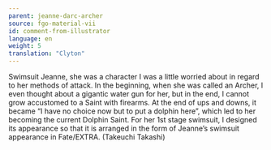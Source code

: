 ```yaml
---
parent: jeanne-darc-archer
source: fgo-material-vii
id: comment-from-illustrator
language: en
weight: 5
translation: "Clyton"
---
```


Swimsuit Jeanne, she was a character I was a little worried about in regard to her methods of attack. In the beginning, when she was called an Archer, I even thought about a gigantic water gun for her, but in the end, I cannot grow accustomed to a Saint with firearms. At the end of ups and downs, it became “I have no choice now but to put a dolphin here”, which led to her becoming the current Dolphin Saint. For her 1st stage swimsuit, I designed its appearance so that it is arranged in the form of Jeanne’s swimsuit appearance in Fate/EXTRA. (Takeuchi Takashi)
